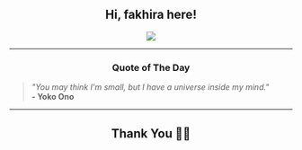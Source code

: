 <h2 align="center"> Hi, fakhira here!</h2>

<p align="center">
<a href="https://github.com/fakhiralkda" alt="github streak"><img src="https://dvst-streak.herokuapp.com/?user=fakhiralkda&theme=tokyonight&fire=DD472C"></a>
</p>

<hr>
<h3 align="center">Quote of The Day</h3>
<p align="center">
<blockquote>
<i>"You may think I'm small, but I have a universe inside my mind."</i>
<br>
<b>- Yoko Ono</b>
</blockquote>
</p>


<hr>
<h2 align="center">Thank You 🙏🏼</h2>
